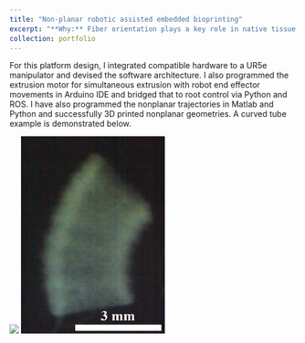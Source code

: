 ```yaml
---
title: "Non-planar robotic assisted embedded bioprinting"
excerpt: "**Why:** Fiber orientation plays a key role in native tissue function. Current additive manufacturing schemes utilize planar layer-by-layer slicing and fabrication and fail to recapitulate the non-planar fiber orientation in native tissue. <br/> **What and How:** I developed a robotic-assisted additive manufacturing platform to perform nonplanar embedded AM. Click on the title for more details. <br/> <br/><img src='/images/nonplanar.gif' style='width: 100%; height: auto'>"
collection: portfolio
---
```


For this platform design, I integrated compatible hardware to a UR5e manipulator and devised the software architecture. I also programmed the extrusion motor for simultaneous extrusion with robot end effector movements in Arduino IDE and bridged that to root control via Python and ROS. I have also programmed the nonplanar trajectories in Matlab and Python and successfully 3D printed nonplanar geometries. A curved tube example is demonstrated below.  <br/>

<img src='/images/nonplanar.gif' style='width: 50%; height: auto'> <img src='/images/item4.png' style='width: 50%; height: auto'>
